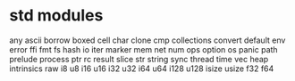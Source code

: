 # std modules

any
ascii
borrow
boxed
cell
char
clone
cmp
collections
convert
default
env
error
ffi
fmt
fs
hash
io
iter
marker
mem
net
num
ops
option
os
panic
path
prelude
process
ptr
rc
result
slice
str
string
sync
thread
time
vec
heap
intrinsics
raw
i8
u8
i16
u16
i32
u32
i64
u64
i128
u128
isize
usize
f32
f64
